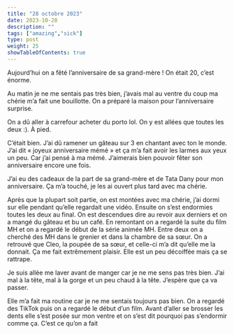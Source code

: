 ```yaml
---
title: "28 octobre 2023"
date: 2023-10-28
description: ""
tags: ["amazing","sick"]
type: post
weight: 25
showTableOfContents: true
---
```


Aujourd’hui on a fêté l’anniversaire de sa grand-mère ! On était 20, c’est énorme.

Au matin je ne me sentais pas très bien, j’avais mal au ventre du coup ma chérie m’a fait une bouillotte. On a préparé la maison pour l’anniversaire surprise. 

On a dû aller à carrefour acheter du porto lol. On y est allées que toutes les deux :). À pied.

C’était bien. J’ai dû ramener un gâteau sur 3 en chantant avec ton le monde. J’ai dit « joyeux anniversaire mémé » et ça m’a fait avoir les larmes aux yeux un peu. Car j’ai pensé à ma mémé. J’aimerais bien pouvoir fêter son anniversaire encore une fois. 

J’ai eu des cadeaux de la part de sa grand-mère et de Tata Dany pour mon anniversaire. Ça m’a touché, je les ai ouvert plus tard avec ma chérie. 

Après que la plupart soit partie, on est montées avec ma chérie, j’ai dormi sur elle pendant qu’elle regardait une vidéo. Ensuite on s’est endormies toutes les deux au final. On est descendues dire au revoir aux derniers et on a mangé du gâteau et bu un café. En remontant on a regardé la suite du film MH et on a regardé le début de la série animée MH. Entre deux on a cherché des MH dans le grenier et dans la chambre de sa sœur. On a retrouvé que Cleo, la poupée de sa sœur, et celle-ci m’a dit qu’elle me la donnait. Ça me fait extrêmement plaisir. Elle est un peu décoiffée mais ça se rattrape. 

Je suis allée me laver avant de manger car je ne me sens pas très bien. J’ai mal à la tête, mal à la gorge et un peu chaud à la tête. J’espère que ça va passer. 

Elle m’a fait ma routine car je ne me sentais toujours pas bien. On a regardé des TikTok puis on a regardé le début d’un film. Avant d’aller se brosser les dents elle s’est posée sur mon ventre et on s’est dit pourquoi pas s’endormir comme ça. C’est ce qu’on a fait 